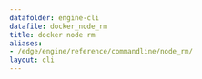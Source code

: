 ```yaml
---
datafolder: engine-cli
datafile: docker_node_rm
title: docker node rm
aliases:
- /edge/engine/reference/commandline/node_rm/
layout: cli
---
```


<!--
This page is automatically generated from Docker's source code. If you want to
suggest a change to the text that appears here, open a ticket or pull request
in the source repository on GitHub:

https://github.com/docker/cli
-->
